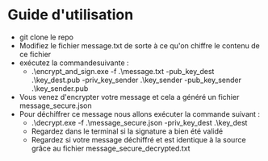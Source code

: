# Guide d'utilisation
- git clone le repo
- Modifiez le fichier message.txt de sorte à ce qu'on chiffre le contenu de ce fichier
- exécutez la commandesuivante :
    - .\encrypt_and_sign.exe -f .\message.txt -pub_key_dest .\key_dest.pub -priv_key_sender .\key_sender -pub_key_sender .\key_sender.pub
- Vous venez d'encrypter votre message et cela a généré un fichier message_secure.json
- Pour déchiffrer ce message nous allons exécuter la commande suivant : 
    - .\decrypt.exe -f .\message_secure.json -priv_key_dest .\key_dest
    - Regardez dans le terminal si la signature a bien été validé
    - Regardez si votre message déchiffré et est identique à la source grâce au fichier message_secure_decrypted.txt